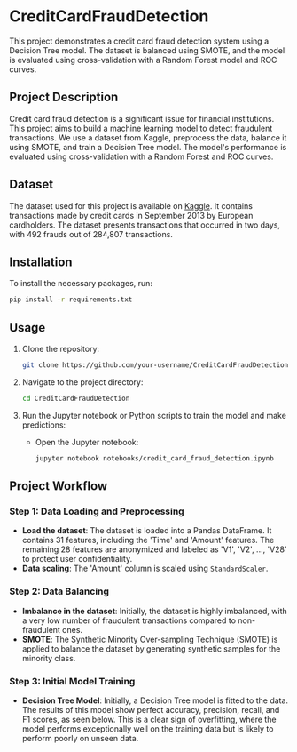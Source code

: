 # CreditCardFraudDetection
This project demonstrates a credit card fraud detection system using a Decision Tree model. The dataset is balanced using SMOTE, and the model is evaluated using cross-validation with a Random Forest model and ROC curves.

## Project Description

Credit card fraud detection is a significant issue for financial institutions. This project aims to build a machine learning model to detect fraudulent transactions. We use a dataset from Kaggle, preprocess the data, balance it using SMOTE, and train a Decision Tree model. The model's performance is evaluated using cross-validation with a Random Forest and ROC curves.

## Dataset

The dataset used for this project is available on [Kaggle](https://www.kaggle.com/mlg-ulb/creditcardfraud). It contains transactions made by credit cards in September 2013 by European cardholders. The dataset presents transactions that occurred in two days, with 492 frauds out of 284,807 transactions.

## Installation

To install the necessary packages, run:

```sh
pip install -r requirements.txt
```

## Usage

1. Clone the repository:

    ```sh
    git clone https://github.com/your-username/CreditCardFraudDetection.git
    ```

2. Navigate to the project directory:

    ```sh
    cd CreditCardFraudDetection
    ```

3. Run the Jupyter notebook or Python scripts to train the model and make predictions:

    - Open the Jupyter notebook:

      ```sh
      jupyter notebook notebooks/credit_card_fraud_detection.ipynb
      ```
## Project Workflow

### Step 1: Data Loading and Preprocessing

- **Load the dataset**: The dataset is loaded into a Pandas DataFrame. It contains 31 features, including the 'Time' and 'Amount' features. The remaining 28 features are anonymized and labeled as 'V1', 'V2', ..., 'V28' to protect user confidentiality.
- **Data scaling**: The 'Amount' column is scaled using `StandardScaler`.

### Step 2: Data Balancing

- **Imbalance in the dataset**: Initially, the dataset is highly imbalanced, with a very low number of fraudulent transactions compared to non-fraudulent ones.
- **SMOTE**: The Synthetic Minority Over-sampling Technique (SMOTE) is applied to balance the dataset by generating synthetic samples for the minority class.

### Step 3: Initial Model Training

- **Decision Tree Model**: Initially, a Decision Tree model is fitted to the data. The results of this model show perfect accuracy, precision, recall, and F1 scores, as seen below. This is a clear sign of overfitting, where the model performs exceptionally well on the training data but is likely to perform poorly on unseen data.




